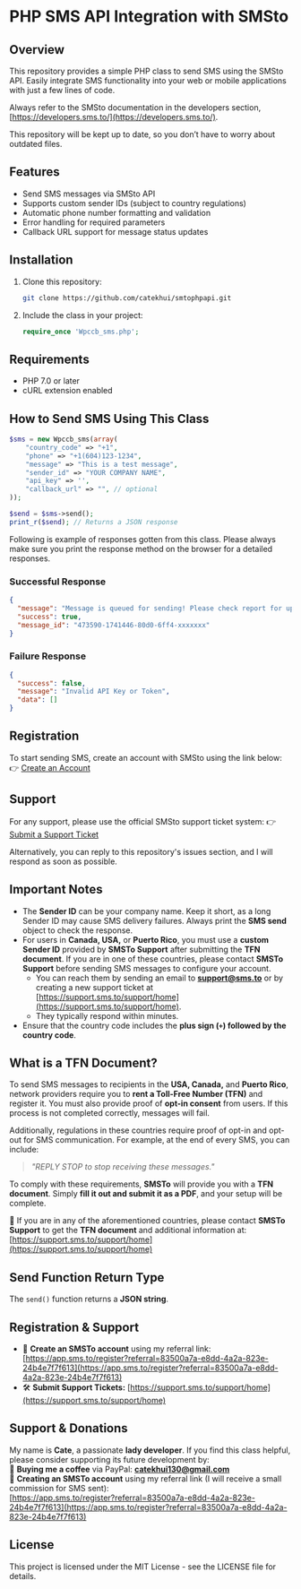 # **PHP SMS API Integration with SMSto**

## Overview
This repository provides a simple PHP class to send SMS using the SMSto API. Easily integrate SMS functionality into your web or mobile applications with just a few lines of code.

Always refer to the SMSto documentation in the developers section, [https://developers.sms.to/](https://developers.sms.to/). 

This repository will be kept up to date, so you don’t have to worry about outdated files.

## Features
- Send SMS messages via SMSto API
- Supports custom sender IDs (subject to country regulations)
- Automatic phone number formatting and validation
- Error handling for required parameters
- Callback URL support for message status updates

## Installation
1. Clone this repository:
   ```bash
   git clone https://github.com/catekhui/smtophpapi.git
   ```
2. Include the class in your project:
   ```php
   require_once 'Wpccb_sms.php';
   ```

## Requirements

- PHP 7.0 or later
- cURL extension enabled

## **How to Send SMS Using This Class**

```php
$sms = new Wpccb_sms(array(
    "country_code" => "+1",
    "phone" => "+1(604)123-1234",
    "message" => "This is a test message",
    "sender_id" => "YOUR COMPANY NAME",
    "api_key" => '',
    "callback_url" => "", // optional
));

$send = $sms->send();
print_r($send); // Returns a JSON response
```
Following is example of responses gotten from this class. Please always make sure you print the response method on the browser for a detailed responses. 

### **Successful Response**


```json
{
  "message": "Message is queued for sending! Please check report for update",
  "success": true,
  "message_id": "473590-1741446-80d0-6ff4-xxxxxxx"
}
```

### **Failure Response**

```json
{
  "success": false,
  "message": "Invalid API Key or Token",
  "data": []
}
```

## Registration
To start sending SMS, create an account with SMSto using the link below:
👉 [Create an Account](https://bit.ly/3Dw2iDQ)

## Support
For any support, please use the official SMSto support ticket system:
👉 [Submit a Support Ticket](https://bit.ly/3FwYeDO)

Alternatively, you can reply to this repository's issues section, and I will respond as soon as possible.

## **Important Notes**

- The **Sender ID** can be your company name. Keep it short, as a long Sender ID may cause SMS delivery failures. Always print the **SMS send** object to check the response.
- For users in **Canada, USA,** or **Puerto Rico**, you must use a **custom Sender ID** provided by **SMSTo Support** after submitting the **TFN document**. If you are in one of these countries, please contact **SMSTo Support** before sending SMS messages to configure your account.
  - You can reach them by sending an email to **[support@sms.to](mailto\:support@sms.to)** or by creating a new support ticket at [https://support.sms.to/support/home](https://support.sms.to/support/home).
  - They typically respond within minutes.
- Ensure that the country code includes the **plus sign (****`+`****) followed by the country code**.

## **What is a TFN Document?**

To send SMS messages to recipients in the **USA, Canada,** and **Puerto Rico**, network providers require you to **rent a Toll-Free Number (TFN)** and register it. You must also provide proof of **opt-in consent** from users. If this process is not completed correctly, messages will fail.

Additionally, regulations in these countries require proof of opt-in and opt-out for SMS communication. For example, at the end of every SMS, you can include:

> *"REPLY STOP to stop receiving these messages."*

To comply with these requirements, **SMSTo** will provide you with a **TFN document**. Simply **fill it out and submit it as a PDF**, and your setup will be complete.

📌 If you are in any of the aforementioned countries, please contact **SMSTo Support** to get the **TFN document** and additional information at:\
[https://support.sms.to/support/home](https://support.sms.to/support/home)

## **Send Function Return Type**

The `send()` function returns a **JSON string**.

## **Registration & Support**

- 📌 **Create an SMSTo account** using my referral link: [https://app.sms.to/register?referral=83500a7a-e8dd-4a2a-823e-24b4e7f7f613](https://app.sms.to/register?referral=83500a7a-e8dd-4a2a-823e-24b4e7f7f613)
- 🛠 **Submit Support Tickets:** [https://support.sms.to/support/home](https://support.sms.to/support/home)

## **Support & Donations**

My name is **Cate**, a passionate **lady developer**. If you find this class helpful, please consider supporting its future development by:\
🍵 **Buying me a coffee** via PayPal: **[catekhui130@gmail.com](mailto\:catekhui130@gmail.com)**\
🔗 **Creating an SMSTo account** using my referral link (I will receive a small commission for SMS sent):\
[https://app.sms.to/register?referral=83500a7a-e8dd-4a2a-823e-24b4e7f7f613](https://app.sms.to/register?referral=83500a7a-e8dd-4a2a-823e-24b4e7f7f613)

## License
This project is licensed under the MIT License - see the LICENSE file for details.

